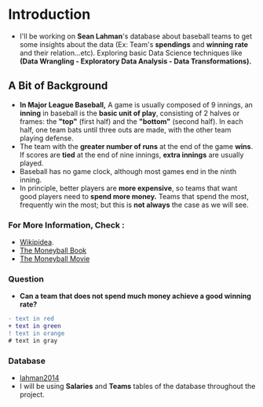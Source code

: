 # Introduction 
* I'll be working on __Sean Lahman__'s database about baseball teams to get some insights about the data (Ex: Team's __spendings__ and __winning rate__ and their relation...etc). Exploring basic Data Science techniques like __(Data Wrangling - Exploratory Data Analysis - Data Transformations).__<br> 

## A Bit of Background 
* __In Major League Baseball,__ A game is usually composed of 9 innings, an __inning__ in baseball is the __basic unit of play__, consisting of 2 halves or frames: the __"top"__ (first half) and the __"bottom"__ (second half). In each half, one team bats until three outs are made, with the other team playing defense.<br> 
* The team with the __greater number of runs__ at the end of the game __wins__. If scores are __tied__ at the end of nine innings, __extra innings__ are usually played.<br> 
* Baseball has no game clock, although most games end in the ninth inning. <br>
* In principle, better players are __more expensive__, so teams that want good players need to __spend more money.__ Teams that spend the most, frequently win the most; but this is __not always__ the case as we will see. 

### For More Information, __Check__ :
* [Wikipidea](https://en.wikipedia.org/wiki/Moneyball). <br>
* [The Moneyball Book](https://www.amazon.com/Moneyball-The-Winning-Unfair-Game/dp/0393324818) <br>
* [The Moneyball Movie](https://www.imdb.com/title/tt1210166/) <br>

### Question 
* __Can a team that does not spend much money achieve a good winning rate?__
```diff
- text in red
+ text in green
! text in orange
# text in gray
```

### Database
* [lahman2014](https://github.com/jknecht/baseball-archive-sqlite/raw/master/lahman2014.sqlite) <br>
* I will be using __Salaries__ and __Teams__ tables of the database throughout the project.
